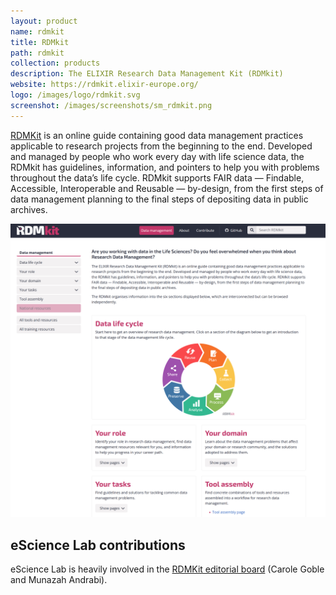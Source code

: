 ```yaml
---
layout: product
name: rdmkit
title: RDMkit
path: rdmkit
collection: products
description: The ELIXIR Research Data Management Kit (RDMkit)
website: https://rdmkit.elixir-europe.org/
logo: /images/logo/rdmkit.svg
screenshot: /images/screenshots/sm_rdmkit.png
---
```


[RDMKit](https://rdmkit.elixir-europe.org/) is an online guide containing good data management practices applicable to research projects from the beginning to the end. Developed and managed by people who work every day with life science data, the RDMkit has guidelines, information, and pointers to help you with problems throughout the data’s life cycle. RDMkit supports FAIR data — Findable, Accessible, Interoperable and Reusable — by-design, from the first steps of data management planning to the final steps of depositing data in public archives. 

[![RDMKit website](/images/screenshots/lg_rdmkit.png)](https://rdmkit.elixir-europe.org/)

## eScience Lab contributions

eScience Lab is heavily involved in the [RDMKit editorial board](https://rdmkit.elixir-europe.org/editorial_board) (Carole Goble and Munazah Andrabi).